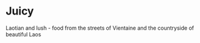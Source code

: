 # Juicy
Laotian and lush - food from the streets of Vientaine and the countryside of beautiful Laos
